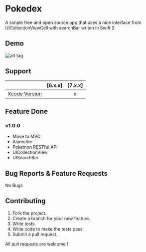 # Pokedex

A simple free and open source app that uses a nice interface from UICollectionViewCell with searchBar writen in Swift 2. 

## Demo

![alt tag](https://raw.githubusercontent.com/mihailsalari/pokedex/master/screen.png)

## Support

|                       |  [6.x.x]  |  [7.x.x]  | 
| --------------------- |:---------:|:---------:|
| [Xcode Version ][1]   |           |     x     |


[1]: http://developer.apple.com/xcode/


## Feature Done 


### v1.0.0

* Move to MVC
* Alamofire
* Pokemon RESTful API
* UICollectionView
* UISearchBar

## Bug Reports & Feature Requests

No Bugs

## Contributing

1. Fork the project.
2. Create a branch for your new feature.
3. Write tests.
4. Write code to make the tests pass.
5. Submit a pull request.

All pull requests are welcome !
